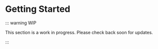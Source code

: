 # Getting Started

::: warning WIP

This section is a work in progress. Please check back soon for updates.

:::

